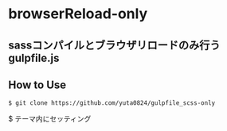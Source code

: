 # browserReload-only
## sassコンパイルとブラウザリロードのみ行うgulpfile.js
## How to Use
```
$ git clone https://github.com/yuta0824/gulpfile_scss-only
```
$ テーマ内にセッティング
